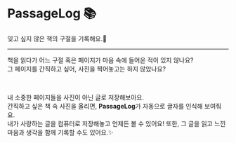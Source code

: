 # PassageLog 📚
잊고 싶지 않은 책의 구절을 기록해요.📝

---

책을 읽다가 어느 구절 혹은 페이지가 마음 속에 들어온 적이 있지 않나요?<br>
그 페이지를 간직하고 싶어, 사진을 찍어놓고는 하지 않았나요? 

<br>

내 소중한 페이지들을 사진이 아닌 글로 저장해보아요. <br>
간직하고 싶은 책 속 사진을 올리면, **PassageLog**가 자동으로 글자를 인식해 보여줘요. <br>
내가 사랑하는 글을 컴퓨터로 저장해놓고 언제든 볼 수 있어요! 또한, 그 글을 읽고 느낀 마음과 생각을 함께 기록할 수도 있어요.✨
